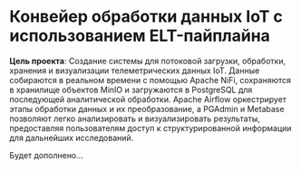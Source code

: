# Конвейер обработки данных IoT с использованием ELT-пайплайна

__Цель проекта__: Создание системы для потоковой загрузки, обработки, хранения и визуализации телеметрических данных IoT. Данные собираются в реальном времени с помощью Apache NiFi, сохраняются в хранилище объектов MinIO и загружаются в PostgreSQL для последующей аналитической обработки. Apache Airflow оркестрирует этапы обработки данных и их преобразование, а PGAdmin и Metabase позволяют легко анализировать и визуализировать результаты, предоставляя пользователям доступ к структурированной информации для дальнейших исследований.

Будет дополнено...